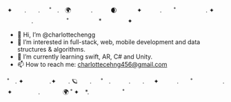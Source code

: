 ✦　　.　　. 　 ˚　.　:earth_africa:　 　　.　　　:waxing_crescent_moon:　　　 ✦　　　.　　˚　　　　　. ✦ 　　　　.   　 　　　˚　　　　　*　　 　　✦　　
- 👋 Hi, I’m @charlottechengg
- 👀 I’m interested in full-stack, web, mobile development and data structures & algorithms.
- 🌱 I’m currently learning swift, AR, C# and Unity.
- 📫 How to reach me: charlottecehng456@gmail.com

<!---
charlottechengg/charlottechengg is a ✨ special ✨ repository because its `README.md` (this file) appears on your GitHub profile.
You can click the Preview link to take a look at your changes.
--->
˚　. ✦ 　　　　.✦　　. :ringed_planet:　　. 　 ˚　.　　　.　　. 　 ✦　　　.　　˚　　　　　. ✦ 　　　　.  　　　:earth_africa:    ˚   ✦　*.   　 　　　˚　　
